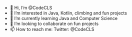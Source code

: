 - 👋 Hi, I’m @CodeCLS
- 👀 I’m interested in Java, Kotlin, climbing and fun projects
- 🌱 I’m currently learning Java and Computer Science
- 💞️ I’m looking to collaborate on fun projects
- 📫 How to reach me: Twitter: @CodeCLS

<!---
CodeCLS/CodeCLS is a ✨ special ✨ repository because its `README.md` (this file) appears on your GitHub profile.
You can click the Preview link to take a look at your changes.
--->
